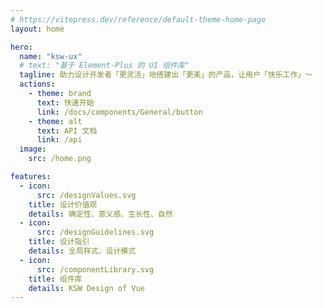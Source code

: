 ```yaml
---
# https://vitepress.dev/reference/default-theme-home-page
layout: home

hero:
  name: "ksw-ux"
  # text: "基于 Element-Plus 的 UI 组件库"
  tagline: 助力设计开发者「更灵活」地搭建出「更美」的产品，让用户「快乐工作」～
  actions:
    - theme: brand
      text: 快速开始
      link: /docs/components/General/button
    - theme: alt
      text: API 文档
      link: /api
  image:
    src: /home.png

features:
  - icon: 
      src: /designValues.svg
    title: 设计价值观
    details: 确定性、意义感、生长性、自然
  - icon:
      src: /designGuidelines.svg
    title: 设计指引
    details: 全局样式、设计模式
  - icon: 
      src: /componentLibrary.svg
    title: 组件库
    details: KSW Design of Vue
---
```


<style>
:root {
  --vp-home-hero-name-color: transparent;
  --vp-home-hero-name-background: -webkit-linear-gradient(120deg, #bd34fe 30%, #41d1ff);

  --vp-home-hero-image-background-image: linear-gradient(-45deg, #bd34fe 50%, #47caff 50%);
  --vp-home-hero-image-filter: blur(44px);
}

.VPFeature {
  background-color: rgb(255 255 255 / 16%) !important;
  box-shadow: 2px 4px 12px #00000014;
  backdrop-filter: blur(24px);
}

@media (min-width: 640px) {
  :root {
    --vp-home-hero-image-filter: blur(56px);
  }
}

@media (min-width: 960px) {
  :root {
    --vp-home-hero-image-filter: blur(68px);
  }
}
</style>